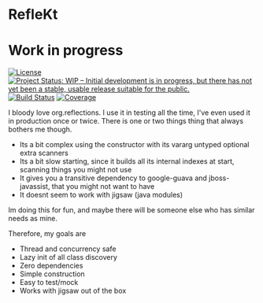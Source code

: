 # RefleKt
# Work in progress

[![License](https://img.shields.io/badge/License-Apache%202.0-blue.svg)](LICENSE)
[![Project Status: WIP – Initial development is in progress, but there has not yet been a stable, usable release suitable for the public.](https://img.shields.io/badge/Repo%20status-Work%20in%20progress-yellow.svg)](https://www.repostatus.org/#wip)
[![Build Status](https://travis-ci.org/jensim/refleKtions.svg?branch=master)](https://travis-ci.org/jensim/refleKtions)
[![Coverage](https://sonarcloud.io/api/project_badges/measure?project=se.jensim.reflekt%3Areflekt&metric=coverage)](https://sonarcloud.io/dashboard?id=se.jensim.reflekt%3Areflekt)

I bloody love org.reflections. I use it in testing all the time, I've even used it in production once or twice. There is one or two things thing that always bothers me though.
- Its a bit complex using the constructor with its vararg untyped optional extra scanners
- Its a bit slow starting, since it builds all its internal indexes at start, scanning things you might not use
- It gives you a transitive dependency to google-guava and jboss-javassist, that you might not want to have
- It doesnt seem to work with jigsaw (java modules)

Im doing this for fun, and maybe there will be someone else who has similar needs as mine.

Therefore, my goals are
- Thread and concurrency safe
- Lazy init of all class discovery
- Zero dependencies
- Simple construction
- Easy to test/mock
- Works with jigsaw out of the box
